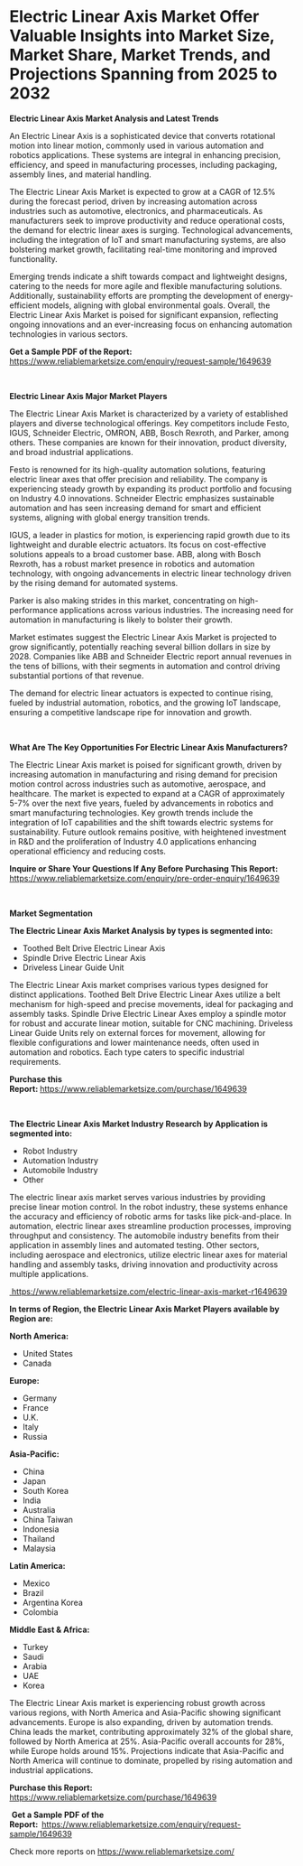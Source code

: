 <p><h1>Electric Linear Axis Market Offer Valuable Insights into Market Size, Market Share, Market Trends, and Projections Spanning from 2025 to 2032</h1></p><p><strong>Electric Linear Axis Market Analysis and Latest Trends</strong></p>
<p><p>An Electric Linear Axis is a sophisticated device that converts rotational motion into linear motion, commonly used in various automation and robotics applications. These systems are integral in enhancing precision, efficiency, and speed in manufacturing processes, including packaging, assembly lines, and material handling.</p><p>The Electric Linear Axis Market is expected to grow at a CAGR of 12.5% during the forecast period, driven by increasing automation across industries such as automotive, electronics, and pharmaceuticals. As manufacturers seek to improve productivity and reduce operational costs, the demand for electric linear axes is surging. Technological advancements, including the integration of IoT and smart manufacturing systems, are also bolstering market growth, facilitating real-time monitoring and improved functionality.</p><p>Emerging trends indicate a shift towards compact and lightweight designs, catering to the needs for more agile and flexible manufacturing solutions. Additionally, sustainability efforts are prompting the development of energy-efficient models, aligning with global environmental goals. Overall, the Electric Linear Axis Market is poised for significant expansion, reflecting ongoing innovations and an ever-increasing focus on enhancing automation technologies in various sectors.</p></p>
<p><strong>Get a Sample PDF of the Report:&nbsp;</strong> <a href="https://www.reliablemarketsize.com/enquiry/request-sample/1649639?utm_campaign=3460&utm_medium=2&utm_source=Github&utm_content=ia&utm_term=26032025&utm_id=electric-linear-axis">https://www.reliablemarketsize.com/enquiry/request-sample/1649639</a></p>
<p>&nbsp;</p>
<p><strong>Electric Linear Axis Major Market Players</strong></p>
<p><p>The Electric Linear Axis Market is characterized by a variety of established players and diverse technological offerings. Key competitors include Festo, IGUS, Schneider Electric, OMRON, ABB, Bosch Rexroth, and Parker, among others. These companies are known for their innovation, product diversity, and broad industrial applications.</p><p>Festo is renowned for its high-quality automation solutions, featuring electric linear axes that offer precision and reliability. The company is experiencing steady growth by expanding its product portfolio and focusing on Industry 4.0 innovations. Schneider Electric emphasizes sustainable automation and has seen increasing demand for smart and efficient systems, aligning with global energy transition trends.</p><p>IGUS, a leader in plastics for motion, is experiencing rapid growth due to its lightweight and durable electric actuators. Its focus on cost-effective solutions appeals to a broad customer base. ABB, along with Bosch Rexroth, has a robust market presence in robotics and automation technology, with ongoing advancements in electric linear technology driven by the rising demand for automated systems.</p><p>Parker is also making strides in this market, concentrating on high-performance applications across various industries. The increasing need for automation in manufacturing is likely to bolster their growth.</p><p>Market estimates suggest the Electric Linear Axis Market is projected to grow significantly, potentially reaching several billion dollars in size by 2028. Companies like ABB and Schneider Electric report annual revenues in the tens of billions, with their segments in automation and control driving substantial portions of that revenue.</p><p>The demand for electric linear actuators is expected to continue rising, fueled by industrial automation, robotics, and the growing IoT landscape, ensuring a competitive landscape ripe for innovation and growth.</p></p>
<p>&nbsp;</p>
<p><strong>What Are The Key Opportunities For Electric Linear Axis Manufacturers?</strong></p>
<p><p>The Electric Linear Axis market is poised for significant growth, driven by increasing automation in manufacturing and rising demand for precision motion control across industries such as automotive, aerospace, and healthcare. The market is expected to expand at a CAGR of approximately 5-7% over the next five years, fueled by advancements in robotics and smart manufacturing technologies. Key growth trends include the integration of IoT capabilities and the shift towards electric systems for sustainability. Future outlook remains positive, with heightened investment in R&D and the proliferation of Industry 4.0 applications enhancing operational efficiency and reducing costs.</p></p>
<p><strong>Inquire or Share Your Questions If Any Before Purchasing This Report:</strong> <a href="https://www.reliablemarketsize.com/enquiry/pre-order-enquiry/1649639?utm_campaign=3460&utm_medium=2&utm_source=Github&utm_content=ia&utm_term=26032025&utm_id=electric-linear-axis">https://www.reliablemarketsize.com/enquiry/pre-order-enquiry/1649639</a></p>
<p>&nbsp;</p>
<p><strong>Market Segmentation</strong></p>
<p><strong>The Electric Linear Axis Market Analysis by types is segmented into:</strong></p>
<p><ul><li>Toothed Belt Drive Electric Linear Axis</li><li>Spindle Drive Electric Linear Axis</li><li>Driveless Linear Guide Unit</li></ul></p>
<p><p>The Electric Linear Axis market comprises various types designed for distinct applications. Toothed Belt Drive Electric Linear Axes utilize a belt mechanism for high-speed and precise movements, ideal for packaging and assembly tasks. Spindle Drive Electric Linear Axes employ a spindle motor for robust and accurate linear motion, suitable for CNC machining. Driveless Linear Guide Units rely on external forces for movement, allowing for flexible configurations and lower maintenance needs, often used in automation and robotics. Each type caters to specific industrial requirements.</p></p>
<p><strong>Purchase this Report:&nbsp;</strong><a href="https://www.reliablemarketsize.com/purchase/1649639?utm_campaign=3460&utm_medium=2&utm_source=Github&utm_content=ia&utm_term=26032025&utm_id=electric-linear-axis">https://www.reliablemarketsize.com/purchase/1649639</a></p>
<p>&nbsp;</p>
<p><strong>The Electric Linear Axis Market Industry Research by Application is segmented into:</strong></p>
<p><ul><li>Robot Industry</li><li>Automation Industry</li><li>Automobile Industry</li><li>Other</li></ul></p>
<p><p>The electric linear axis market serves various industries by providing precise linear motion control. In the robot industry, these systems enhance the accuracy and efficiency of robotic arms for tasks like pick-and-place. In automation, electric linear axes streamline production processes, improving throughput and consistency. The automobile industry benefits from their application in assembly lines and automated testing. Other sectors, including aerospace and electronics, utilize electric linear axes for material handling and assembly tasks, driving innovation and productivity across multiple applications.</p></p>
<p><a href="https://www.reliablemarketsize.com/electric-linear-axis-market-r1649639?utm_campaign=3460&utm_medium=2&utm_source=Github&utm_content=ia&utm_term=26032025&utm_id=electric-linear-axis">&nbsp;https://www.reliablemarketsize.com/electric-linear-axis-market-r1649639</a></p>
<p><strong>In terms of Region, the Electric Linear Axis Market Players available by Region are:</strong></p>
<p>
    <p> <strong> North America: </strong>
        <ul>
            <li>United States</li>
            <li>Canada</li>
        </ul>
        </p> 
    <p> <strong> Europe: </strong>
        <ul>
            <li>Germany</li>
            <li>France</li>
            <li>U.K.</li>
            <li>Italy</li>
            <li>Russia</li>
        </ul>
        </p> 
    <p> <strong> Asia-Pacific: </strong>
        <ul>
            <li>China</li>
            <li>Japan</li>
            <li>South Korea</li>
            <li>India</li>
            <li>Australia</li>
            <li>China Taiwan</li>
            <li>Indonesia</li>
            <li>Thailand</li>
            <li>Malaysia</li>
        </ul>
        </p> 
    <p> <strong> Latin America: </strong>
        <ul>
            <li>Mexico</li>
            <li>Brazil</li>
            <li>Argentina Korea</li>
            <li>Colombia</li>
        </ul>
        </p> 
    <p> <strong> Middle East & Africa: </strong>
        <ul>
            <li>Turkey</li>
            <li>Saudi</li>
            <li>Arabia</li>
            <li>UAE</li>
            <li>Korea</li>
        </ul>
    </p>
    </p>
<p><p>The Electric Linear Axis market is experiencing robust growth across various regions, with North America and Asia-Pacific showing significant advancements. Europe is also expanding, driven by automation trends. China leads the market, contributing approximately 32% of the global share, followed by North America at 25%. Asia-Pacific overall accounts for 28%, while Europe holds around 15%. Projections indicate that Asia-Pacific and North America will continue to dominate, propelled by rising automation and industrial applications.</p></p>
<p><strong>Purchase this Report: </strong><a href="https://www.reliablemarketsize.com/purchase/1649639?utm_campaign=3460&utm_medium=2&utm_source=Github&utm_content=ia&utm_term=26032025&utm_id=electric-linear-axis">https://www.reliablemarketsize.com/purchase/1649639</a></p>
<p>&nbsp;<strong>Get a Sample PDF of the Report:&nbsp;&nbsp;</strong><a href="https://www.reliablemarketsize.com/enquiry/request-sample/1649639?utm_campaign=3460&utm_medium=2&utm_source=Github&utm_content=ia&utm_term=26032025&utm_id=electric-linear-axis">https://www.reliablemarketsize.com/enquiry/request-sample/1649639</a></p>
<p><strong></strong></p>
<p>Check more reports on <a href="https://www.reliablemarketsize.com/?utm_campaign=3460&utm_medium=2&utm_source=Github&utm_content=ia&utm_term=26032025&utm_id=electric-linear-axis">https://www.reliablemarketsize.com/</a></p>